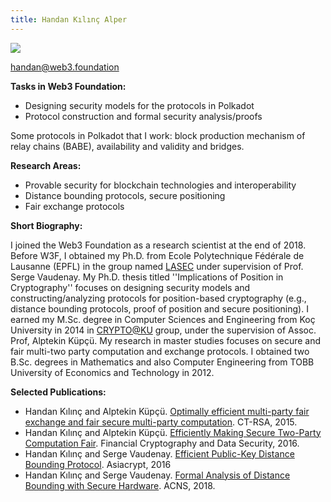 ```yaml
---
title: Handan Kılınç Alper
---
```


<img src="https://i.imgur.com/dNlMcBu.jpg"/>

handan@web3.foundation

**Tasks in Web3 Foundation:**

* Designing security models for the protocols in Polkadot
* Protocol construction and formal security analysis/proofs

Some protocols in Polkadot that I work:  block production mechanism of relay chains (BABE), availability and validity and bridges.

**Research Areas:**

* Provable security for blockchain technologies and interoperability
* Distance bounding protocols, secure positioning
* Fair exchange protocols

**Short Biography:**

I joined the Web3 Foundation as a research scientist at the end of 2018. Before W3F, I obtained my Ph.D. from Ecole Polytechnique Fédérale de Lausanne (EPFL) in the group named [LASEC](https://lasec.epfl.ch/) under supervision of Prof. Serge Vaudenay. My Ph.D. thesis titled ''Implications of Position in Cryptography'' focuses on designing security models and constructing/analyzing protocols for position-based cryptography (e.g., distance bounding protocols, proof of position and secure positioning). I earned my M$.$Sc. degree in Computer Sciences and Engineering from Koç University in 2014 in [CRYPTO@KU](https://crypto.ku.edu.tr/) group, under the supervision of Assoc. Prof, Alptekin Küpçü. My research in master studies focuses on secure and fair multi-two party computation and exchange protocols. I obtained two B$.$Sc. degrees in Mathematics and also Computer Engineering from TOBB University of Economics and Technology in 2012.

**Selected Publications:**

* Handan Kılınç and Alptekin Küpçü. [Optimally efficient multi-party fair exchange and fair secure multi-party computation](https://eprint.iacr.org/2015/064.pdf). CT-RSA, 2015.
* Handan Kılınç and Alptekin Küpçü. [Efficiently Making Secure Two-Party Computation Fair](https://eprint.iacr.org/2014/896.pdf). Financial Cryptography and Data Security, 2016.
* Handan Kılınç and Serge Vaudenay. [Efficient Public-Key Distance Bounding Protocol](https://link.springer.com/chapter/10.1007/978-3-662-53890-6_29). Asiacrypt, 2016
* Handan Kılınç and Serge Vaudenay. [Formal Analysis of Distance Bounding with Secure Hardware](https://infoscience.epfl.ch/record/256167). ACNS, 2018.
